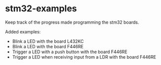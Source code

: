 # stm32-examples
Keep track of the progress made programming the stm32 boards.

Added examples:

- Blink a LED with the board L432KC
- Blink a LED with the board F446RE
- Trigger a LED with a push button with the board F446RE
- Trigger a LED when receiving input from a LDR with the board F446RE

